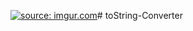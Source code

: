 <a href="https://imgur.com/I97M8Rz"><img src="https://i.imgur.com/I97M8Rz.png" title="source: imgur.com" /></a>#   t o S t r i n g - C o n v e r t e r  
 